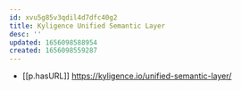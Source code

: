 ```yaml
---
id: xvu5g85v3qdil4d7dfc40g2
title: Kyligence Unified Semantic Layer
desc: ''
updated: 1656098588954
created: 1656098559287
---
```



- [[p.hasURL]] https://kyligence.io/unified-semantic-layer/
